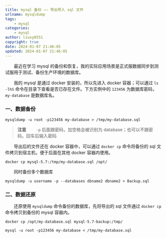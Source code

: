 ```yaml
---
title: mysql 备份 —— 导出导入 sql 文件
urlname: mysqldump
tags:
    - mysql
categories:
    - mysql
author: liuxy0551
copyright: true
date: 2024-01-07 21:46:05
updated: 2024-01-07 21:46:05
---
```


&emsp;&emsp;最近在学习 mysql 的备份和恢复，我的实际应用场景是正式服数据同步到测试服用于测试、备份生产环境的数据库。

<!--more-->

&emsp;&emsp;我的 mysql 是通过 docker 安装的，所以先进入 docker 容器；可以通过 `ls -lhS` 命令在目录下查看是否已存在文件。下方实例中的 `123456` 为数据库密码，`my-database` 是数据库名。

### 一、数据备份

```shell
mysqldump -u root -p123456 my-database > /tmp/my-database.sql
```

> **注意**
> 　　`-p` 后面跟密码，加空格会被识别为 database；也可以不跟密码，回车后输入密码

&emsp;&emsp;导出后的文件还在 docker 容器中，可以通过 `docker cp` 命令将备份的 sql 文件拷贝到宿主机，便于后面在其他 docker 容器内使用。

```shell
docker cp mysql-5.7:/tmp/my-database.sql /opt/
```

&emsp;&emsp;同时备份多个数据库

```shell
mysqldump -u username -p --databases dbname2 dbname2 > Backup.sql
```


### 二、数据还原

&emsp;&emsp;还原使用 `mysqldump` 命令备份的数据库，先将导出的 sql 文件通过 `docker cp` 命令拷贝到备份的 mysql 容器内。

```shell
docker cp /opt/my-database.sql mysql-5.7-backup:/tmp/
```

```shell
mysql -u root -p123456 my-database < /tmp/my-database.sql
```
